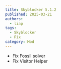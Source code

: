 ```yaml
---
title: Skyblocker 5.1.2
published: 2025-03-21
authors:
  - liap
tags:
  - Skyblocker
  - Fix
category: Mod
---
```


* Fix Fossil solver
* Fix Visitor Helper
